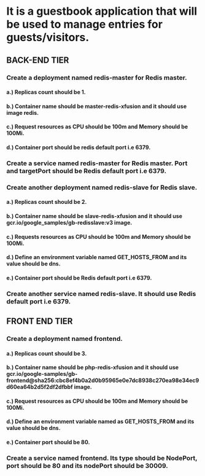 # It is a guestbook application that will be used to manage entries for guests/visitors.

## BACK-END TIER

### Create a deployment named redis-master for Redis master.

#### a.) Replicas count should be 1.

#### b.) Container name should be master-redis-xfusion and it should use image redis.

#### c.) Request resources as CPU should be 100m and Memory should be 100Mi.

#### d.) Container port should be redis default port i.e 6379.

### Create a service named redis-master for Redis master. Port and targetPort should be Redis default port i.e 6379.

### Create another deployment named redis-slave for Redis slave.

#### a.) Replicas count should be 2.

#### b.) Container name should be slave-redis-xfusion and it should use gcr.io/google_samples/gb-redisslave:v3 image.

#### c.) Requests resources as CPU should be 100m and Memory should be 100Mi.

#### d.) Define an environment variable named GET_HOSTS_FROM and its value should be dns.

#### e.) Container port should be Redis default port i.e 6379.

### Create another service named redis-slave. It should use Redis default port i.e 6379.

## FRONT END TIER

### Create a deployment named frontend.

#### a.) Replicas count should be 3.

#### b.) Container name should be php-redis-xfusion and it should use gcr.io/google-samples/gb-frontend@sha256:cbc8ef4b0a2d0b95965e0e7dc8938c270ea98e34ec9d60ea64b2d5f2df2dfbbf image.

#### c.) Request resources as CPU should be 100m and Memory should be 100Mi.

#### d.) Define an environment variable named as GET_HOSTS_FROM and its value should be dns.

#### e.) Container port should be 80.

### Create a service named frontend. Its type should be NodePort, port should be 80 and its nodePort should be 30009.

